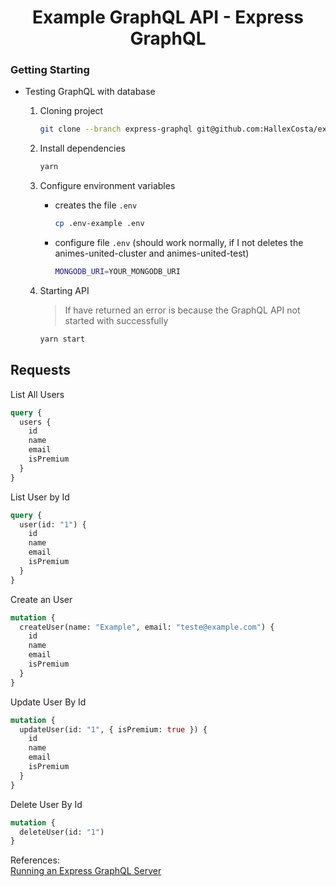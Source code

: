 <h1 align="center">
    Example GraphQL API - Express GraphQL
</h1>

### Getting Starting

- Testing GraphQL with database

  1. Cloning project

     ```bash
     git clone --branch express-graphql git@github.com:HallexCosta/example-graphql-api.git
     ```

  2. Install dependencies

     ```bash
     yarn
     ```

  3. Configure environment variables

     - creates the file `.env`

       ```bash
       cp .env-example .env
       ```

     - configure file `.env` (should work normally, if I not deletes the animes-united-cluster and animes-united-test)

       ```bash
       MONGODB_URI=YOUR_MONGODB_URI
       ```

  4. Starting API

     > If have returned an error is because the GraphQL API not started with successfully

     ```bash
     yarn start
     ```

## Requests

List All Users

```graphql
query {
  users {
    id
    name
    email
    isPremium
  }
}
```

List User by Id

```graphql
query {
  user(id: "1") {
    id
    name
    email
    isPremium
  }
}
```

Create an User

```graphql
mutation {
  createUser(name: "Example", email: "teste@example.com") {
    id
    name
    email
    isPremium
  }
}
```

Update User By Id

```graphql
mutation {
  updateUser(id: "1", { isPremium: true }) {
    id
    name
    email
    isPremium
  }
}
```

Delete User By Id

```graphql
mutation {
  deleteUser(id: "1")
}
```

References:  
[Running an Express GraphQL Server](https://graphql.org/graphql-js/running-an-express-graphql-server/)
